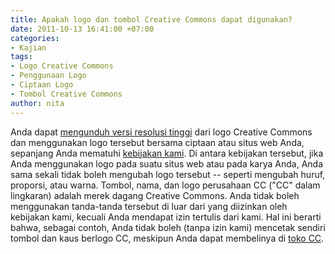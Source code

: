 ```yaml
---
title: Apakah logo dan tombol Creative Commons dapat digunakan?
date: 2011-10-13 16:41:00 +07:00
categories:
- Kajian
tags:
- Logo Creative Commons
- Penggunaan Logo
- Ciptaan Logo
- Tombol Creative Commons
author: nita
---
```


Anda dapat [mengunduh versi resolusi tinggi](http://creativecommons.org/about/downloads) dari logo Creative Commons dan menggunakan logo tersebut bersama ciptaan atau situs web Anda, sepanjang Anda mematuhi [kebijakan kami](http://creativecommons.org/policies). Di antara kebijakan tersebut, jika Anda menggunakan logo pada suatu situs web atau pada karya Anda, Anda sama sekali tidak boleh mengubah logo tersebut -- seperti mengubah huruf, proporsi, atau warna. Tombol, nama, dan logo perusahaan CC ("CC" dalam lingkaran) adalah merek dagang Creative Commons. Anda tidak boleh menggunakan tanda-tanda tersebut di luar dari yang diizinkan oleh kebijakan kami, kecuali Anda mendapat izin tertulis dari kami. Hal ini berarti bahwa, sebagai contoh, Anda tidak boleh (tanpa izin kami) mencetak sendiri tombol dan kaus berlogo CC, meskipun Anda dapat membelinya di [toko CC](https://creativecommons.net/store/).